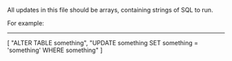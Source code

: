 All updates in this file should be arrays, containing strings of SQL to run.

For example:

--------------------------

[
    "ALTER TABLE something",
    "UPDATE something SET something = 'something' WHERE something"
]
